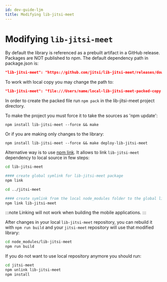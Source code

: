 ```yaml
---
id: dev-guide-ljm
title: Modifying lib-jitsi-meet
---
```


# Modifying `lib-jitsi-meet`

By default the library is referenced as a prebuilt artifact in a GitHub release. Packages are NOT published to npm. The default dependency path in package.json is:

```json
"lib-jitsi-meet": "https://github.com/jitsi/lib-jitsi-meet/releases/download/v<version>+<commit-hash>/lib-jitsi-meet.tgz)",
```

To work with local copy you may change the path to:

```json
"lib-jitsi-meet": "file:///Users/name/local-lib-jitsi-meet-packed-copy.tgz",
```

In order to create the packed file run `npm pack` in the lib-jitsi-meet project directory.

To make the project you must force it to take the sources as 'npm update':

```
npm install lib-jitsi-meet --force && make
```

Or if you are making only changes to the library:

```
npm install lib-jitsi-meet --force && make deploy-lib-jitsi-meet
```

Alternative way is to use [npm link](https://docs.npmjs.com/cli/link).
It allows to link `lib-jitsi-meet` dependency to local source in few steps:

```bash
cd lib-jitsi-meet

#### create global symlink for lib-jitsi-meet package
npm link

cd ../jitsi-meet

#### create symlink from the local node_modules folder to the global lib-jitsi-meet symlink
npm link lib-jitsi-meet
```

:::note
Linking will not work when building the mobile applications.
:::

After changes in your local `lib-jitsi-meet` repository, you can rebuild it with `npm run build` and your `jitsi-meet` repository will use that modified library:

```bash
cd node_modules/lib-jitsi-meet
npm run build
```

If you do not want to use local repository anymore you should run:

```bash
cd jitsi-meet
npm unlink lib-jitsi-meet
npm install
```
